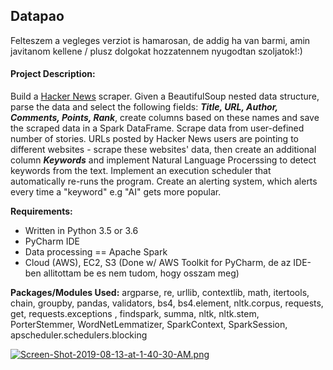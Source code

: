## Datapao
Felteszem a vegleges verziot is hamarosan, de addig ha van barmi, amin javitanom kellene / plusz dolgokat hozzatennem nyugodtan szoljatok!:)
#### Project Description:
Build a [Hacker News](https://news.ycombinator.com) scraper. Given a BeautifulSoup nested data structure, parse the data and select the following fields: ***Title, URL, Author, Comments, Points, Rank***,  create columns based on these names and save the scraped data in a Spark DataFrame.  Scrape data from user-defined number of stories.  URLs posted by Hacker News users are pointing to different websites - scrape these websites' data, then create an additional column ***Keywords*** and implement Natural Language Procerssing to detect keywords from the text. Implement an execution scheduler that automatically re-runs the program. Create an alerting system, which alerts every time a "keyword" e.g "AI" gets more popular.

**Requirements:**
 - Written in Python 3.5 or 3.6
 - PyCharm IDE
 - Data processing == Apache Spark
 - Cloud (AWS), EC2, S3 (Done w/ AWS Toolkit for PyCharm, de az IDE-ben allitottam be es nem tudom, hogy osszam meg)

**Packages/Modules Used:**
argparse, re, urllib, contextlib, math, itertools, chain, groupby, pandas, validators, bs4, bs4.element, nltk.corpus, requests, get, requests.exceptions , findspark, summa, nltk, nltk.stem, PorterStemmer, WordNetLemmatizer, SparkContext, SparkSession, apscheduler.schedulers.blocking

[![Screen-Shot-2019-08-13-at-1-40-30-AM.png](https://i.postimg.cc/d3L30qLW/Screen-Shot-2019-08-13-at-1-40-30-AM.png)](https://postimg.cc/MfJqPJ0R)
